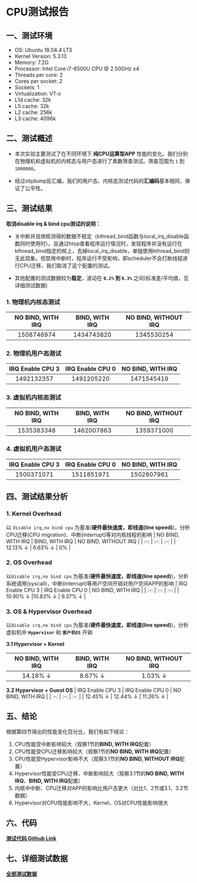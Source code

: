 # CPU测试报告
## 一、测试环境
- OS: Ubuntu 18.04.4 LTS
- Kernel Version: 5.3.13
- Memory: 7.2G
- Processor: Intel Core i7-6500U CPU @ 2.50GHz x4
- Threads per core: 2
- Cores per socket: 2
- Sockets: 1
- Virtualization: VT-x
- L1d cache: 32k
- L1i cache: 32k
- L2 cache: 256k
- L3 cache: 4096k
## 二、测试概述
* 本次实验主要测试了在不同环境下 **纯CPU运算型APP** 性能的变化。我们分别在物理机和虚拟机的内核态与用户态进行了素数筛查测试。筛查范围为 `1` 到 `1000000`。

* 经过objdump反汇编，我们的用户态、内核态测试代码的**汇编码**基本相同，保证了公平性。
## 三、测试结果
**取消disable irq & bind cpu测试的说明：**

* 关中断并且绑核测得的数据不稳定（kthread_bind函数与local_irq_disable函数同时使用时）。且通过htop查看程序运行情况时，发现程序并没有运行在kthread_bind指定的核上，去掉local_irq_disable，单独使用kthread_bind则无此现象。但禁用中断时，程序运行不受影响，即scheduler不会打断线程进行CPU迁移，我们取消了这个配置的测试。

* 其他配置的测试数据较为**稳定**，波动在 **`0.2%` 到 `0.3%`** 之间(标准差/平均值，见详细测试数据)

### 1. 物理机内核态测试
| NO BIND, WITH IRQ | BIND, WITH IRQ | NO BIND, WITHOUT IRQ |
| :-: | :-: | :-: | 
| 1508746974 | 1434743820 | 1345530254 |
### 2. 物理机用户态测试
| IRQ Enable CPU 3 | IRQ Enable CPU 0 | NO BIND, WITH IRQ |
| :-: | :-: | :-: |
| 1492132357 | 1491205220 | 1471545419 |
### 3. 虚拟机内核态测试
| NO BIND, WITH IRQ | BIND, WITH IRQ | NO BIND, WITHOUT IRQ|
| :-: | :-: | :-: |
| 1535383348 | 1462007863 | 1359371000 |
### 4. 虚拟机用户态测试
| IRQ Enable CPU 3 | IRQ Enable CPU 0 | NO BIND, WITH IRQ |
| :-: | :-: | :-: |
| 1500371071 | 1511851971 | 1502607961 |
## 四、测试结果分析
### 1. Kernel Overhead
以 `disable irq,no bind cpu` 为基准(**硬件最快速度，即线速(line speed)**)，分析CPU迁移(CPU migration)、中断(interrupt)等对内核线程的影响
| NO BIND, WITH IRQ | BIND, WITH IRQ | NO BIND, WITHOUT IRQ |
| :-: | :-: | :-: |
| 12.13% ↓ | 6.63% ↓ | 0% |
### 2. OS Overhead
以`disable irq,no bind cpu` 为基准(**硬件最快速度，即线速(line speed)**)，分析系统调用(syscall)，中断(interrupt)等用户空间开销对用户空间APP的影响
| IRQ Enable CPU 3 | IRQ Enable CPU 0 | NO BIND, WITH IRQ |
| :-: | :-: | :-: |
| 10.90% ↓ |10.83% ↓ | 9.37% ↓ |

### 3. OS & Hypervisor Overhead
以`disable irq,no bind cpu` 为基准(**硬件最快速度，即线速(line speed)**)，分析虚拟机中 **`Hypervisor`** 和 **`客户机OS`** 开销

**3.1 Hypervisor + Kernel**
		
| NO BIND, WITH IRQ | BIND, WITH IRQ | NO BIND, WITHOUT IRQ |
| :-: | :-: | :-: |
| 14.18% ↓ | 8.67% ↓ | 1.03% ↓ |
**3.2 Hypervisor + Guest OS**
| IRQ Enable CPU 3 | IRQ Enable CPU 0 | NO BIND, WITH IRQ |
| :-: | :-: | :-: |
| 12.45% ↓ | 12.44% ↓ | 11.26% ↓ |
## 五、结论
根据第四节得出的性能变化百分比，我们有如下结论：

1. CPU性能受中断影响较大（观察1节的**BIND, WITH IRQ**配置）
2. CPU性能受CPU迁移影响较大（观察1节的**NO BIND, WITH IRQ**配置）
3. CPU性能受Hypervisor影响不大（观察3.1节的**NO BIND, WITHOUT IRQ**配置）
4. Hypervisor性能受CPU迁移、中断影响较大（观察3.1节的**NO BIND, WITH IRQ**、**BIND, WITH IRQ**配置）
5. 内核中中断、CPU迁移对APP的影响比用户态更大（对比1、2节或3.1、3.2节数据）
6. Hypervisor对CPU性能影响不大，Kernel、OS对CPU性能影响很大

## 六、代码
[**测试代码 Github Link**](https://github.com/snake0/irq_test/tree/master/cpu)

## 七、详细测试数据

[**全部测试数据**](https://docs.qq.com/sheet/DRnlpeHNGdWt0V0Zo?tdsourcetag=s_macqq_aiomsg&tab=BB08J2&c=L17A0A0)


